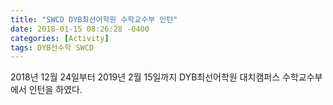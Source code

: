 ```yaml
---
title: "SWCD DYB최선어학원 수학교수부 인턴"
date: 2018-01-15 08:26:28 -0400
categories: [Activity]
tags: DYB선수학 SWCD
---
```


2018년 12월 24일부터 2019년 2월 15일까지 DYB최선어학원 대치캠퍼스 수학교수부에서 인턴을 하였다.

